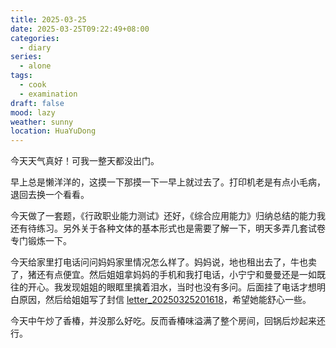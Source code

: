 ```yaml
---
title: 2025-03-25
date: 2025-03-25T09:22:49+08:00
categories:
  - diary
series:
  - alone
tags:
  - cook
  - examination
draft: false
mood: lazy
weather: sunny
location: HuaYuDong
---
```

今天天气真好！可我一整天都没出门。

早上总是懒洋洋的，这摸一下那摸一下一早上就过去了。打印机老是有点小毛病，退回去换一个看看。

今天做了一套题，《行政职业能力测试》还好，《综合应用能力》归纳总结的能力我还有待练习。另外关于各种文体的基本形式也是需要了解一下，明天多弄几套试卷专门锻炼一下。

今天给家里打电话问问妈妈家里情况怎么样了。妈妈说，地也租出去了，牛也卖了，猪还有点便宜。然后姐姐拿妈妈的手机和我打电话，小宁宁和曼曼还是一如既往的开心。我发现姐姐的眼眶里擒着泪水，当时也没有多问。后面挂了电话才想明白原因，然后给姐姐写了封信 [letter_20250325201618](../../../letter/letter_20250325201618.md)，希望她能舒心一些。

今天中午炒了香椿，并没那么好吃。反而香椿味溢满了整个房间，回锅后炒起来还行。
